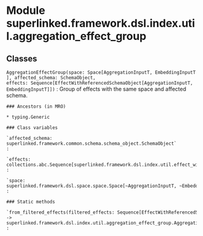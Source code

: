 Module superlinked.framework.dsl.index.util.aggregation_effect_group
====================================================================

Classes
-------

`AggregationEffectGroup(space: Space[AggregationInputT, EmbeddingInputT], affected_schema: SchemaObject, effects: Sequence[EffectWithReferencedSchemaObject[AggregationInputT, EmbeddingInputT]])`
:   Group of effects with the same space and affected schema.

    ### Ancestors (in MRO)

    * typing.Generic

    ### Class variables

    `affected_schema: superlinked.framework.common.schema.schema_object.SchemaObject`
    :

    `effects: collections.abc.Sequence[superlinked.framework.dsl.index.util.effect_with_referenced_schema_object.EffectWithReferencedSchemaObject[~AggregationInputT, ~EmbeddingInputT]]`
    :

    `space: superlinked.framework.dsl.space.space.Space[~AggregationInputT, ~EmbeddingInputT]`
    :

    ### Static methods

    `from_filtered_effects(filtered_effects: Sequence[EffectWithReferencedSchemaObject[AggregationInputT, EmbeddingInputT]]) ‑> superlinked.framework.dsl.index.util.aggregation_effect_group.AggregationEffectGroup[~AggregationInputT, ~EmbeddingInputT]`
    :